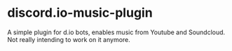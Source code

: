 # discord.io-music-plugin
A simple plugin for d.io bots, enables music from Youtube and Soundcloud. Not really intending to work on it anymore.
